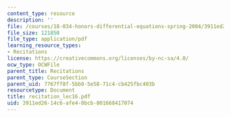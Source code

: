 ```yaml
---
content_type: resource
description: ''
file: /courses/18-034-honors-differential-equations-spring-2004/3911ed2614c6afe40bcb001668417074_recitation_lec16.pdf
file_size: 121850
file_type: application/pdf
learning_resource_types:
- Recitations
license: https://creativecommons.org/licenses/by-nc-sa/4.0/
ocw_type: OCWFile
parent_title: Recitations
parent_type: CourseSection
parent_uid: 7767ff8f-5bb9-5e58-71c4-cb425fbc403b
resourcetype: Document
title: recitation_lec16.pdf
uid: 3911ed26-14c6-afe4-0bcb-001668417074
---
```


